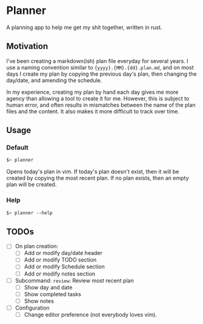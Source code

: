 # Planner

A planning app to help me get my shit together, written in rust.

## Motivation

I've been creating a markdown(ish) plan file everyday for several years.  I use a naming convention similar to `{yyyy}.{MM}.{dd}.plan.md`, and on most days I create my plan by copying the previous day's plan, then changing the day/date, and amending the schedule.  

In my experience, creating my plan by hand each day gives me more agency than allowing a tool to create it for me.  However, this is subject to human error, and often results in mismatches between the name of the plan files and the content.  It also makes it more difficult to track over time.

## Usage

### Default

```sh
$> planner
```

Opens today's plan in vim.  If today's plan doesn't exist, then it will be created by copying the most recent plan.  If no plan exists, then an empty plan will be created.

### Help

```sh
$> planner --help
```

## TODOs

- [ ] On plan creation:
  - [ ] Add or modify day/date header
  - [ ] Add or modify TODO section
  - [ ] Add or modify Schedule section
  - [ ] Add or modify notes section
- [ ] Subcommand: `review`: Review most recent plan
  - [ ] Show day and date
  - [ ] Show completed tasks
  - [ ] Show notes
- [ ] Configuration
  - [ ] Change editor preference (not everybody loves vim).
